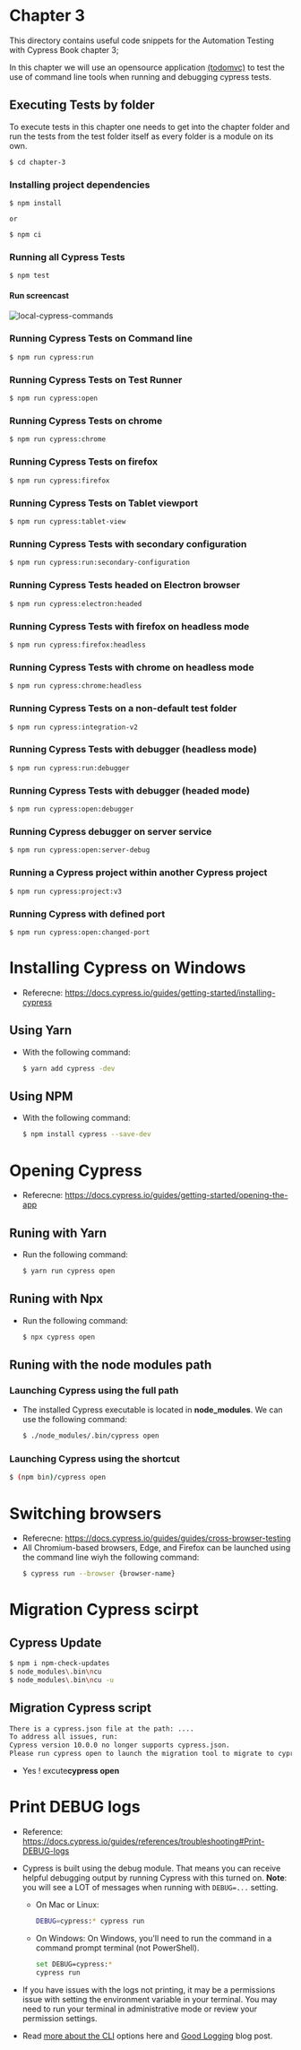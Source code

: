 # Chapter 3 
This directory contains useful code snippets for the Automation Testing with Cypress Book chapter 3; 

In this chapter we will use an opensource application [(todomvc)](http://todomvc.com/examples/react/#/) to test the use of command line tools when running and debugging cypress tests.


## Executing Tests by folder
To execute tests in this chapter one needs to get into the chapter folder and run the tests from the test folder itself as every folder is a module on its own. 

```
$ cd chapter-3
```

### Installing project dependencies
```
$ npm install

or 

$ npm ci

```

### Running all Cypress Tests
```
$ npm test
```
#### Run screencast 

![local-cypress-commands](https://user-images.githubusercontent.com/10160787/87683840-32ce0c00-c78a-11ea-9d52-0d5a80acbc40.gif)


### Running Cypress Tests on Command line 
```
$ npm run cypress:run
```

### Running Cypress Tests on Test Runner
```
$ npm run cypress:open
```

### Running Cypress Tests on chrome
```
$ npm run cypress:chrome
```

### Running Cypress Tests on firefox
```
$ npm run cypress:firefox
```


### Running Cypress Tests on Tablet viewport
```
$ npm run cypress:tablet-view
```

### Running Cypress Tests with secondary configuration
```
$ npm run cypress:run:secondary-configuration
```
### Running Cypress Tests headed on Electron browser
```
$ npm run cypress:electron:headed
```

### Running Cypress Tests with firefox on headless mode
```
$ npm run cypress:firefox:headless
```

### Running Cypress Tests with chrome on headless mode
```
$ npm run cypress:chrome:headless
```

### Running Cypress Tests on a non-default test folder 
```
$ npm run cypress:integration-v2
```

### Running Cypress Tests with debugger (headless mode)
```
$ npm run cypress:run:debugger
```

### Running Cypress Tests with debugger (headed mode)
```
$ npm run cypress:open:debugger
```

### Running Cypress debugger on server service
```
$ npm run cypress:open:server-debug
```

### Running a Cypress project within another Cypress project 
```
$ npm run cypress:project:v3
```

### Running Cypress with defined port 
```
$ npm run cypress:open:changed-port
```
# Installing Cypress on Windows
* Referecne: https://docs.cypress.io/guides/getting-started/installing-cypress
## Using Yarn
* With the following command:
  ```bash
  $ yarn add cypress -dev
  ``` 
## Using NPM
* With the following command:
  ```bash
  $ npm install cypress --save-dev
  ``` 
# Opening Cypress
* Referecne: https://docs.cypress.io/guides/getting-started/opening-the-app
## Runing with Yarn
* Run the following command:
  ```bash
  $ yarn run cypress open
  ``` 
## Runing with Npx
* Run the following command:
  ```bash
  $ npx cypress open
  ``` 
## Runing with the node modules path
### Launching Cypress using the full path
* The installed Cypress executable is located in **node_modules**. We can use the following command:
  ```bash
  $ ./node_modules/.bin/cypress open
  ``` 
### Launching Cypress using the shortcut
  ```bash
  $ (npm bin)/cypress open
  ```
# Switching browsers
* Referecne: https://docs.cypress.io/guides/guides/cross-browser-testing
* All Chromium-based browsers, Edge, and Firefox can be launched using the command line wiyh the following command:
  ```bash
  $ cypress run --browser {browser-name}
  ```
# Migration Cypress scirpt
## Cypress Update
  ```bash
  $ npm i npm-check-updates
  $ node_modules\.bin\ncu
  $ node_modules\.bin\ncu -u
  ```
## Migration Cypress script
  ```bash
  There is a cypress.json file at the path: ....
  To address all issues, run:
  Cypress version 10.0.0 no longer supports cypress.json.
  Please run cypress open to launch the migration tool to migrate to cypress.config.{js,ts,mjs,cjs}. 
  ```
* Yes ! excute**cypress open**
# Print DEBUG logs
* Reference: https://docs.cypress.io/guides/references/troubleshooting#Print-DEBUG-logs
* Cypress is built using the debug module. That means you can receive helpful debugging output by running Cypress with this turned on. **Note**: you will see a LOT of messages when running with ``DEBUG=...`` setting.
  * On Mac or Linux:
    ```bash
    DEBUG=cypress:* cypress run
    ```
  * On Windows:
    On Windows, you'll need to run the command in a command prompt terminal (not PowerShell).
    ```bash
    set DEBUG=cypress:*
    cypress run
    ```
* If you have issues with the logs not printing, it may be a permissions issue with setting the environment variable in your terminal. You may need to run your terminal in administrative mode or review your permission settings.

* Read [more about the CLI](https://docs.cypress.io/guides/guides/command-line#Debugging-commands) options here and [Good Logging](https://glebbahmutov.com/blog/good-logging/) blog post.